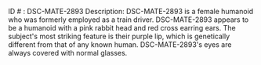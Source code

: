 ID # : DSC-MATE-2893
Description: DSC-MATE-2893 is a female humanoid who was formerly employed as a train driver. DSC-MATE-2893 appears to be a humanoid with a pink rabbit head and red cross earring ears. The subject's most striking feature is their purple lip, which is genetically different from that of any known human. DSC-MATE-2893's eyes are always covered with normal glasses.